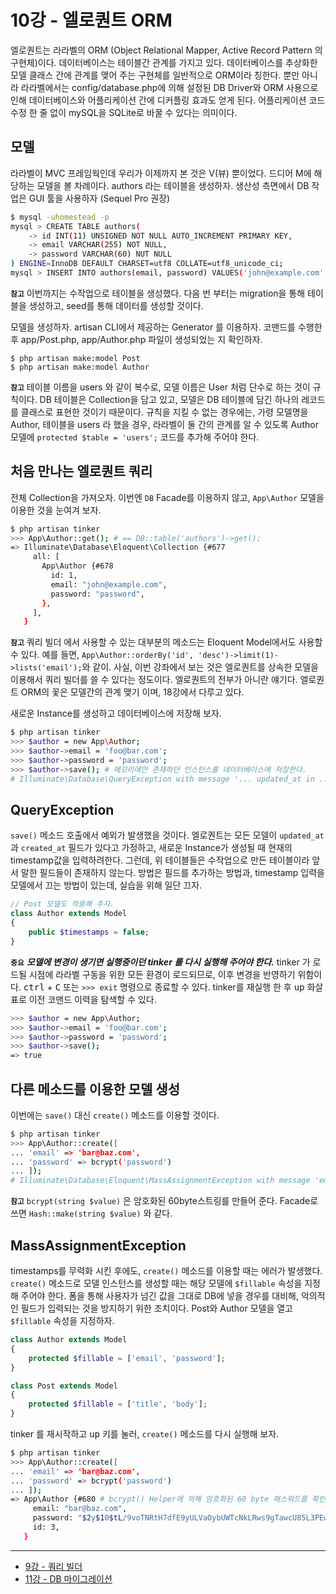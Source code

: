# 10강 - 엘로퀀트 ORM

엘로퀀트는 라라벨의 ORM (Object Relational Mapper, Active Record Pattern 의 구현체)이다. 데이터베이스는 테이블간 관계를 가지고 있다. 데이터베이스를 추상화한 모델 클래스 간에 관계를 맺어 주는 구현체를 일반적으로 ORM이라 칭한다. 뿐만 아니라 라라벨에서는 config/database.php에 의해 설정된 DB Driver와 ORM 사용으로 인해 데이터베이스와 어플리케이션 간에 디커플링 효과도 얻게 된다. 어플리케이션 코드 수정 한 줄 없이 mySQL을 SQLite로 바꿀 수 있다는 의미이다.
  
## 모델

라라벨이 MVC 프레임웍인데 우리가 이제까지 본 것은 V(뷰) 뿐이었다. 드디어 M에 해당하는 모델을 볼 차례이다. authors 라는 테이블을 생성하자. 생산성 측면에서 DB 작업은 GUI 툴을 사용하자 (Sequel Pro 권장)

```bash
$ mysql -uhomestead -p
mysql > CREATE TABLE authors(
    -> id INT(11) UNSIGNED NOT NULL AUTO_INCREMENT PRIMARY KEY,
    -> email VARCHAR(255) NOT NULL,
    -> password VARCHAR(60) NUT NULL
) ENGINE=InnoDB DEFAULT CHARSET=utf8 COLLATE=utf8_unicode_ci;
mysql > INSERT INTO authors(email, password) VALUES('john@example.com', 'password');
```

**`참고`** 이번까지는 수작업으로 테이블을 생성했다. 다음 번 부터는 migration을 통해 테이블을 생성하고, seed를 통해 데이터를 생성할 것이다.

모델을 생성하자. artisan CLI에서 제공하는 Generator 를 이용하자. 코맨드를 수행한 후 app/Post.php, app/Author.php 파일이 생성되었는 지 확인하자.

```
$ php artisan make:model Post
$ php artisan make:model Author
```

**`참고`** 테이블 이름을 users 와 같이 복수로, 모델 이름은 User 처럼 단수로 하는 것이 규칙이다. DB 테이블은 Collection을 담고 있고, 모델은 DB 테이블에 담긴 하나의 레코드를 클래스로 표현한 것이기 때문이다. 규칙을 지킬 수 없는 경우에는, 가령 모델명을 Author, 테이블을 users 라 했을 경우, 라라벨이 둘 간의 관계를 알 수 있도록 Author 모델에 `protected $table = 'users';` 코드를 추가해 주어야 한다.

## 처음 만나는 엘로퀀트 쿼리

전체 Collection을 가져오자. 이번엔 `DB` Facade를 이용하지 않고, `App\Author` 모델을 이용한 것을 눈여겨 보자.

```bash
$ php artisan tinker
>>> App\Author::get(); # == DB::table('authors')->get();
=> Illuminate\Database\Eloquent\Collection {#677
     all: [
       App\Author {#678
         id: 1,
         email: "john@example.com",
         password: "password",
       },
     ],
   }
```

**`참고`** 쿼리 빌더 에서 사용할 수 있는 대부분의 메소드는 Eloquent Model에서도 사용할 수 있다. 예를 들면, `App\Author::orderBy('id', 'desc')->limit(1)->lists('email');`와 같이. 사실, 이번 강좌에서 보는 것은 엘로퀀트를 상속한 모델을 이용해서 쿼리 빌더를 쓸 수 있다는 정도이다. 엘로퀀트의 전부가 아니란 얘기다. 엘로퀀트 ORM의 꽃은 모델간의 관계 맺기 이며, 18강에서 다루고 있다.

새로운 Instance를 생성하고 데이터베이스에 저장해 보자.

```bash
$ php artisan tinker
>>> $author = new App\Author;
>>> $author->email = 'foo@bar.com';
>>> $author->password = 'password';
>>> $author->save(); # 메모리에만 존재하던 인스턴스를 데이터베이스에 저장한다.
# Illuminate\Database\QueryException with message '... updated_at in ...'
```

## QueryException

`save()` 메소드 호출에서 예외가 발생했을 것이다. 엘로퀀트는 모든 모델이 `updated_at`과 `created_at` 필드가 있다고 가정하고, 새로운 Instance가 생성될 때 현재의 timestamp값을 입력하려한다. 그런데, 위 테이블들은 수작업으로 만든 테이블이라 앞서 말한 필드들이 존재하지 않는다. 방법은 필드를 추가하는 방법과, timestamp 입력을 모델에서 끄는 방법이 있는데, 실습을 위해 일단 끄자.

```php
// Post 모델도 적용해 주자.
class Author extends Model
{
    public $timestamps = false;
}
```

**`중요`** **_모델에 변경이 생기면 실행중이던 tinker 를 다시 실행해 주어야 한다._** tinker 가 로드될 시점에 라라벨 구동을 위한 모든 환경이 로드되므로, 이후 변경을 반영하기 위함이다. <kbd>ctrl</kbd> + <kbd>C</kbd> 또는 `>>> exit` 명령으로 종료할 수 있다. tinker를 재실행 한 후 <kbd>up</kbd> 화살표로 이전 코맨드 이력을 탐색할 수 있다.

```bash
>>> $author = new App\Author;
>>> $author->email = 'foo@bar.com';
>>> $author->password = 'password';
>>> $author->save();
=> true
```

## 다른 메소드를 이용한 모델 생성

이번에는 `save()` 대신 `create()` 메소드를 이용할 것이다.

```bash
$ php artisan tinker
>>> App\Author::create([
... 'email' => 'bar@baz.com',
... 'password' => bcrypt('password')
... ]);
# Illuminate\Database\Eloquent\MassAssignmentException with message 'email'
```

**`참고`** `bcrypt(string $value)` 은 암호화된 60byte스트링를 만들어 준다. Facade로 쓰면 `Hash::make(string $value)` 와 같다.

## MassAssignmentException

timestamps를 무력화 시킨 후에도, `create()` 메소드를 이용할 때는 에러가 발생했다. `create()` 메소드로 모델 인스턴스를 생성할 때는 해당 모델에 `$fillable` 속성을 지정해 주어야 한다. 폼을 통해 사용자가 넘긴 값을 그대로 DB에 넣을 경우를 대비해, 악의적인 필드가 입력되는 것을 방지하기 위한 조치이다. Post와 Author 모델을 열고 `$fillable` 속성을 지정하자.

```php
class Author extends Model
{
    protected $fillable = ['email', 'password'];
}
```

```php
class Post extends Model
{
    protected $fillable = ['title', 'body'];
}
```

tinker 를 재시작하고 <kbd>up</kbd> 키를 눌러, `create()` 메소드를 다시 실행해 보자.

```bash
$ php artisan tinker
>>> App\Author::create([
... 'email' => 'bar@baz.com',
... 'password' => bcrypt('password')
... ]);
=> App\Author {#680 # bcrypt() Helper에 의해 암호화된 60 byte 패스워드를 확인하자.
     email: "bar@baz.com",
     password: "$2y$10$tL/9voTNRtH7dfE9yULVaOybUWTcNkLRws9gTawcU85L3PEwRotUS",
     id: 3,
   }
```

---

- [9강 - 쿼리 빌더](https://github.com/appkr/l5essential/blob/master/docs/9-query-builder.md)
- [11강 - DB 마이그레이션](https://github.com/appkr/l5essential/blob/master/docs/11-migration.md)
